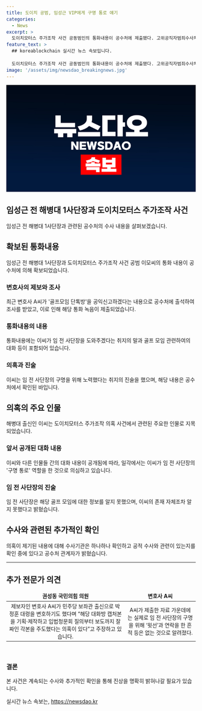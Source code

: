```yaml
---
title: 도이치 공범, 임성근 VIP에게 구명 통로 얘기
categories:
  - News
excerpt: >
  도이치모터스 주가조작 사건 공동범인의 통화내용이 공수처에 제출됐다. 고위공직자범죄수사처는 골프모임 단톡방을 공익신고한 변호사를 참고인으로 조사하며, 통화내용에서 이씨가 임 전 사단장의 구명을 돕겠다는 말과 관련해 의심을 받고 있다. 이에 대해 임 전 사단장은 관련 사실을 부인하고, 제보자인 변호사의 출신이나 주장에 대한 논란도 이어지고 있다. 공수처는 이에 대해 세밀히 조사 중이라 밝혔다.
feature_text: >
  ## koreablockchain 실시간 뉴스 속보입니다.

  도이치모터스 주가조작 사건 공동범인의 통화내용이 공수처에 제출됐다. 고위공직자범죄수사처는 골프모임 단톡방을 공익신고한 변호사를 참고인으로 조사하며, 통화내용에서 이씨가 임 전 사단장의 구명을 돕겠다는 말과 관련해 의심을 받고 있다. 이에 대해 임 전 사단장은 관련 사실을 부인하고, 제보자인 변호사의 출신이나 주장에 대한 논란도 이어지고 있다. 공수처는 이에 대해 세밀히 조사 중이라 밝혔다.
image: '/assets/img/newsdao_breakingnews.jpg'
---
```


<p><img src="/assets/img/newsdao_breakingnews.jpg" alt="koreablockchain 속보" /></p>

<h2>임성근 전 해병대 1사단장과 도이치모터스 주가조작 사건</h2>

<p data-ke-size="size16">임성근 전 해병대 1사단장과 관련된 공수처의 수사 내용을 살펴보겠습니다.</p>

<h2>확보된 통화내용</h2>

<p data-ke-size="size16">임성근 전 해병대 1사단장과 도이치모터스 주가조작 사건 공범 이모씨의 통화 내용이 공수처에 의해 확보되었습니다.</p>

<h3>변호사의 제보와 조사</h3>

<p data-ke-size="size16">최근 변호사 A씨가 '골프모임 단톡방'을 공익신고하겠다는 내용으로 공수처에 출석하여 조사를 받았고, 이로 인해 해당 통화 녹음이 제출되었습니다.</p>

<h3>통화내용의 내용</h3>

<p data-ke-size="size16">통화내용에는 이씨가 임 전 사단장을 도와주겠다는 취지의 말과 골프 모임 관련하여의 대화 등이 포함되어 있습니다.</p>

<h3>의혹과 진술</h3>

<p data-ke-size="size16">이씨는 임 전 사단장의 구명을 위해 노력했다는 취지의 진술을 했으며, 해당 내용은 공수처에서 확인된 바입니다.</p>

<h2>의혹의 주요 인물</h2>

<p data-ke-size="size16">해병대 출신인 이씨는 도이치모터스 주가조작 의혹 사건에서 관련된 주요한 인물로 지목되었습니다.</p>

<h3>앞서 공개된 대화 내용</h3>

<p data-ke-size="size16">이씨와 다른 인물들 간의 대화 내용이 공개됨에 따라, 일각에서는 이씨가 임 전 사단장의 '구명 통로' 역할을 한 것으로 의심하고 있습니다.</p>

<h3>임 전 사단장의 진술</h3>

<p data-ke-size="size16">임 전 사단장은 해당 골프 모임에 대한 정보를 알지 못했으며, 이씨의 존재 자체조차 알지 못했다고 밝혔습니다.</p>

<h2>수사와 관련된 추가적인 확인</h2>

<p data-ke-size="size16">의혹이 제기된 내용에 대해 수사기관은 하나하나 확인하고 공적 수사와 관련이 있는지를 확인 중에 있다고 공수처 관계자가 밝혔습니다.</p>

<hr>

<h2>추가 전문가 의견</h2>

<table>
<thead>
<tr>
<td style="text-align: center; height: 17px;"><b>권성동 국민의힘 의원</b></td>
<td style="text-align: center; height: 17px;"><b>변호사 A씨</b></td>
</tr>
</thead>
<tbody>
<tr>
<td style="text-align: center; height: 17px;">제보자인 변호사 A씨가 민주당 보좌관 출신으로 박정훈 대령을 변호하기도 했다며 “해당 대화방 캡처본을 기획·제작하고 입법청문회 질의부터 보도까지 잘 짜인 각본을 주도했다는 의혹이 있다”고 주장하고 있습니다.</td>
<td style="text-align: center; height: 17px;">A씨가 제출한 자료 가운데에는 실제로 임 전 사단장의 구명을 위해 ‘윗선’과 연락을 한 흔적 등은 없는 것으로 알려졌다.</td>
</tr>
</tbody>
</table>

<p data-ke-size="size16">&nbsp;</p>

<h3>결론</h3>

<p data-ke-size="size16">본 사건은 계속되는 수사와 추가적인 확인을 통해 진상을 명확히 밝혀나갈 필요가 있습니다.</p>
실시간 뉴스 속보는, <a href="https://newsdao.kr" rel="dofollow">https://newsdao.kr</a>



